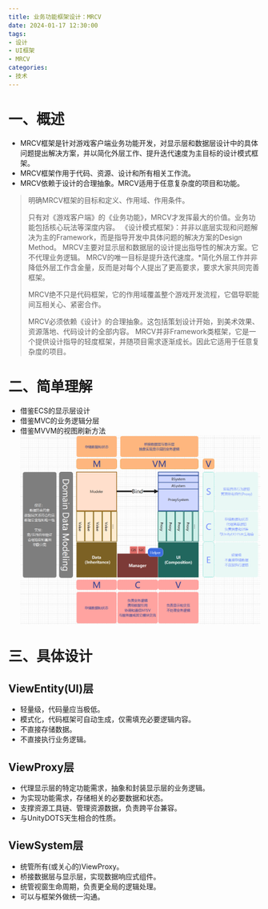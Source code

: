 ```yaml
---
title: 业务功能框架设计：MRCV
date: 2024-01-17 12:30:00
tags:
- 设计
- UI框架
- MRCV
categories: 
- 技术
---
```


# 一、概述
<!--more-->
- MRCV框架是针对游戏客户端业务功能开发，对显示层和数据层设计中的具体问题提出解决方案，并以简化外层工作、提升迭代速度为主目标的设计模式框架。
- MRCV框架作用于代码、资源、设计和所有相关工作流。
- MRCV依赖于设计的合理抽象。MRCV适用于任意复杂度的项目和功能。

>明确MRCV框架的目标和定义、作用域、作用条件。
>
>只有对《游戏客户端》的《业务功能》，MRCV才发挥最大的价值。业务功能包括核心玩法等深度内容。
> 《设计模式框架》：并非以底层实现和问题解决为主的Framework，而是指导开发中具体问题的解决方案的Design Method。
>MRCV主要对显示层和数据层的设计提出指导性的解决方案。它不代理业务逻辑。
>MRCV的唯一目标是提升迭代速度。*简化外层工作并非降低外层工作含金量，反而是对每个人提出了更高要求，要求大家共同完善框架。
>
> MRCV绝不只是代码框架，它的作用域覆盖整个游戏开发流程，它倡导职能间互相关心、紧密合作。
> 
>MRCV必须依赖《设计》的合理抽象。这包括策划设计开始，到美术效果、资源落地、代码设计的全部内容。
>MRCV并非Framework类框架，它是一个提供设计指导的轻度框架，并随项目需求逐渐成长。因此它适用于任意复杂度的项目。

# 二、简单理解
- 借鉴ECS的显示层设计
- 借鉴MVC的业务逻辑分层
- 借鉴MVVM的视图刷新方法
![简洁框架图](2024/01/17/业务功能框架设计MRCV/basic.png)

# 三、具体设计

## ViewEntity(UI)层
- 轻量级，代码量应当极低。
- 模式化，代码框架可自动生成，仅需填充必要逻辑内容。
- 不直接存储数据。
- 不直接执行业务逻辑。

## ViewProxy层
- 代理显示层的特定功能需求，抽象和封装显示层的业务逻辑。
- 为实现功能需求，存储相关的必要数据和状态。
- 支撑资源工具链、管理资源数据，负责跨平台兼容。
- 与UnityDOTS天生相合的性质。

## ViewSystem层
- 统管所有(或关心的)ViewProxy。
- 桥接数据层与显示层，实现数据响应式组件。
- 统管视窗生命周期，负责更全局的逻辑处理。
- 可以与框架外做统一沟通。
